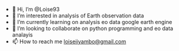 - 👋 Hi, I’m @Loise93
- 👀 I’m interested in analysis of Earth observation data
- 🌱 I’m currently learning on analysis eo data google earth engine
- 💞️ I’m looking to collaborate on python programming and eo data analayis
- 📫 How to reach me loiseiiyambo@gmail.com

<!---
Loise93/Loise93 is a ✨ special ✨ repository because its `README.md` (this file) appears on your GitHub profile.
You can click the Preview link to take a look at your changes.
--->
